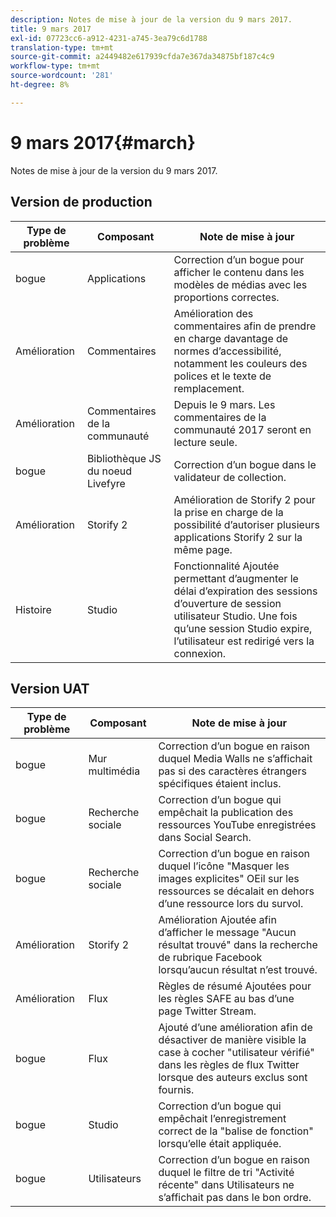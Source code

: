 ```yaml
---
description: Notes de mise à jour de la version du 9 mars 2017.
title: 9 mars 2017
exl-id: 07723cc6-a912-4231-a745-3ea79c6d1788
translation-type: tm+mt
source-git-commit: a2449482e617939cfda7e367da34875bf187c4c9
workflow-type: tm+mt
source-wordcount: '281'
ht-degree: 8%

---
```


# 9 mars 2017{#march}

Notes de mise à jour de la version du 9 mars 2017.

## Version de production

| **Type de problème** | **Composant** | **Note de mise à jour** |
|---|---|---|
| bogue | Applications | Correction d’un bogue pour afficher le contenu dans les modèles de médias avec les proportions correctes. |
| Amélioration | Commentaires | Amélioration des commentaires afin de prendre en charge davantage de normes d’accessibilité, notamment les couleurs des polices et le texte de remplacement. |
| Amélioration | Commentaires de la communauté | Depuis le 9 mars. Les commentaires de la communauté 2017 seront en lecture seule. |
| bogue | Bibliothèque JS du noeud Livefyre | Correction d’un bogue dans le validateur de collection. |
| Amélioration | Storify 2 | Amélioration de Storify 2 pour la prise en charge de la possibilité d’autoriser plusieurs applications Storify 2 sur la même page. |
| Histoire | Studio | Fonctionnalité Ajoutée permettant d’augmenter le délai d’expiration des sessions d’ouverture de session utilisateur Studio. Une fois qu’une session Studio expire, l’utilisateur est redirigé vers la connexion. |

## Version UAT

| **Type de problème** | **Composant** | **Note de mise à jour** |
|---|---|---|
| bogue | Mur multimédia | Correction d’un bogue en raison duquel Media Walls ne s’affichait pas si des caractères étrangers spécifiques étaient inclus. |
| bogue | Recherche sociale | Correction d’un bogue qui empêchait la publication des ressources YouTube enregistrées dans Social Search. |
| bogue | Recherche sociale | Correction d’un bogue en raison duquel l’icône &quot;Masquer les images explicites&quot; OEil sur les ressources se décalait en dehors d’une ressource lors du survol. |
| Amélioration | Storify 2 | Amélioration Ajoutée afin d’afficher le message &quot;Aucun résultat trouvé&quot; dans la recherche de rubrique Facebook lorsqu’aucun résultat n’est trouvé. |
| Amélioration | Flux | Règles de résumé Ajoutées pour les règles SAFE au bas d’une page Twitter Stream. |
| bogue | Flux | Ajouté d’une amélioration afin de désactiver de manière visible la case à cocher &quot;utilisateur vérifié&quot; dans les règles de flux Twitter lorsque des auteurs exclus sont fournis. |
| bogue | Studio | Correction d’un bogue qui empêchait l’enregistrement correct de la &quot;balise de fonction&quot; lorsqu’elle était appliquée. |
| bogue | Utilisateurs | Correction d’un bogue en raison duquel le filtre de tri &quot;Activité récente&quot; dans Utilisateurs ne s’affichait pas dans le bon ordre. |
